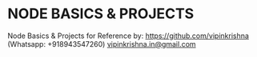 # NODE BASICS & PROJECTS

Node Basics & Projects for Reference by:
https://github.com/vipinkrishna (Whatsapp: +918943547260)
vipinkrishna.in@gmail.com
